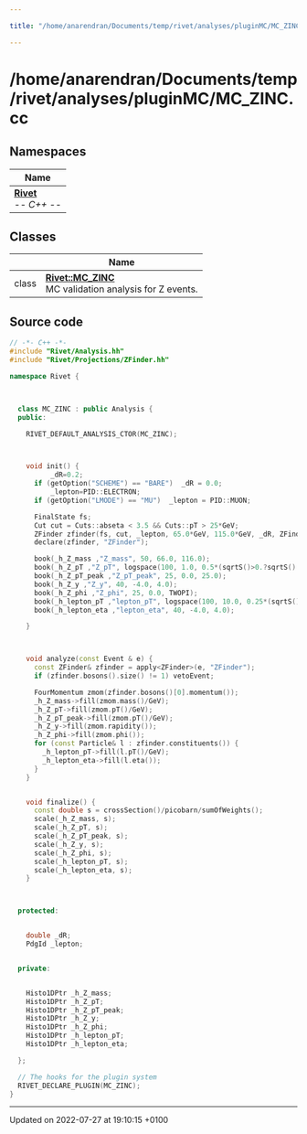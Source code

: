 ```yaml
---

title: "/home/anarendran/Documents/temp/rivet/analyses/pluginMC/MC_ZINC.cc"

---
```


# /home/anarendran/Documents/temp/rivet/analyses/pluginMC/MC_ZINC.cc



## Namespaces

| Name           |
| -------------- |
| **[Rivet](http://example.org/namespaces/namespacerivet/)** <br>-*- C++ -*-  |

## Classes

|                | Name           |
| -------------- | -------------- |
| class | **[Rivet::MC_ZINC](http://example.org/classes/classrivet_1_1mc__zinc/)** <br>MC validation analysis for Z events.  |




## Source code

```cpp
// -*- C++ -*-
#include "Rivet/Analysis.hh"
#include "Rivet/Projections/ZFinder.hh"

namespace Rivet {



  class MC_ZINC : public Analysis {
  public:

    RIVET_DEFAULT_ANALYSIS_CTOR(MC_ZINC);



    void init() {
          _dR=0.2;
      if (getOption("SCHEME") == "BARE")  _dR = 0.0;
          _lepton=PID::ELECTRON;
      if (getOption("LMODE") == "MU")  _lepton = PID::MUON;

      FinalState fs;
      Cut cut = Cuts::abseta < 3.5 && Cuts::pT > 25*GeV;
      ZFinder zfinder(fs, cut, _lepton, 65.0*GeV, 115.0*GeV, _dR, ZFinder::ClusterPhotons::NODECAY, ZFinder::AddPhotons::YES);
      declare(zfinder, "ZFinder");

      book(_h_Z_mass ,"Z_mass", 50, 66.0, 116.0);
      book(_h_Z_pT ,"Z_pT", logspace(100, 1.0, 0.5*(sqrtS()>0.?sqrtS():14000.)/GeV));
      book(_h_Z_pT_peak ,"Z_pT_peak", 25, 0.0, 25.0);
      book(_h_Z_y ,"Z_y", 40, -4.0, 4.0);
      book(_h_Z_phi ,"Z_phi", 25, 0.0, TWOPI);
      book(_h_lepton_pT ,"lepton_pT", logspace(100, 10.0, 0.25*(sqrtS()>0.?sqrtS():14000.)/GeV));
      book(_h_lepton_eta ,"lepton_eta", 40, -4.0, 4.0);

    }



    void analyze(const Event & e) {
      const ZFinder& zfinder = apply<ZFinder>(e, "ZFinder");
      if (zfinder.bosons().size() != 1) vetoEvent;

      FourMomentum zmom(zfinder.bosons()[0].momentum());
      _h_Z_mass->fill(zmom.mass()/GeV);
      _h_Z_pT->fill(zmom.pT()/GeV);
      _h_Z_pT_peak->fill(zmom.pT()/GeV);
      _h_Z_y->fill(zmom.rapidity());
      _h_Z_phi->fill(zmom.phi());
      for (const Particle& l : zfinder.constituents()) {
        _h_lepton_pT->fill(l.pT()/GeV);
        _h_lepton_eta->fill(l.eta());
      }
    }


    void finalize() {
      const double s = crossSection()/picobarn/sumOfWeights();
      scale(_h_Z_mass, s);
      scale(_h_Z_pT, s);
      scale(_h_Z_pT_peak, s);
      scale(_h_Z_y, s);
      scale(_h_Z_phi, s);
      scale(_h_lepton_pT, s);
      scale(_h_lepton_eta, s);
    }



  protected:


    double _dR;
    PdgId _lepton;


  private:


    Histo1DPtr _h_Z_mass;
    Histo1DPtr _h_Z_pT;
    Histo1DPtr _h_Z_pT_peak;
    Histo1DPtr _h_Z_y;
    Histo1DPtr _h_Z_phi;
    Histo1DPtr _h_lepton_pT;
    Histo1DPtr _h_lepton_eta;

  };

  // The hooks for the plugin system
  RIVET_DECLARE_PLUGIN(MC_ZINC);
}
```


-------------------------------

Updated on 2022-07-27 at 19:10:15 +0100
